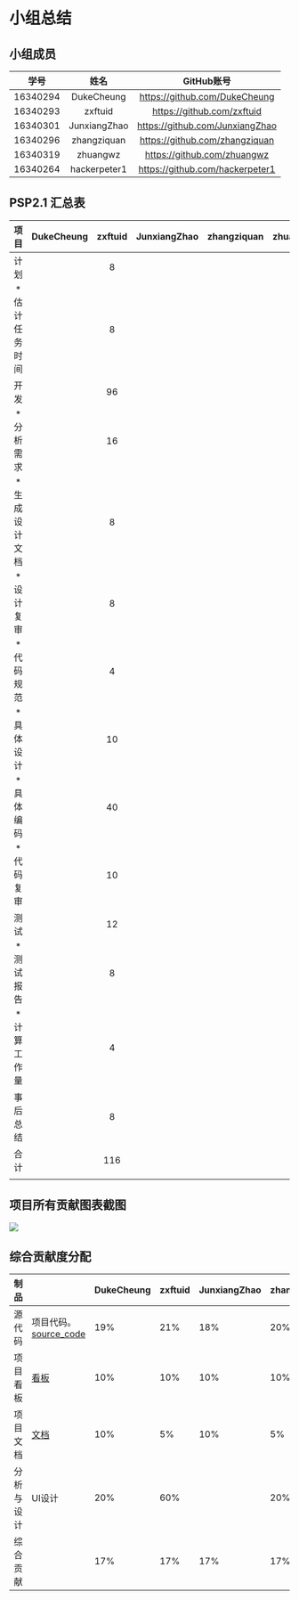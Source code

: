 # 小组总结

## 小组成员

|   学号   |  姓名  |           GitHub账号            |
| :------: | :----: | :-----------------------------: |
| 16340294 |  DukeCheung  |  https://github.com/DukeCheung  |
| 16340293 | zxftuid |   https://github.com/zxftuid    |
| 16340301 | JunxiangZhao | https://github.com/JunxiangZhao |
| 16340296 | zhangziquan | https://github.com/zhangziquan  |
| 16340319 | zhuangwz |   https://github.com/zhuangwz   |
| 16340264 | hackerpeter1 | https://github.com/hackerpeter1 |

## PSP2.1 汇总表

|      项目      | DukeCheung | zxftuid | JunxiangZhao | zhangziquan | zhuangwz | hackerpeter1 |
| :------------: | :--: | :----: | :----: | :----: | :----: | :----: |
|      计划      |      |   8    |        |        |        |        |
| * 估计任务时间 |      |   8    |        |        |        |        |
|      开发      |      |   96   |        |        |        |        |
|   * 分析需求   |      |   16   |        |        |        |        |
| * 生成设计文档 |      |   8    |        |        |        |        |
|   * 设计复审   |      |   8    |        |        |        |        |
|   * 代码规范   |      |   4    |        |        |        |        |
|   * 具体设计   |      |   10   |        |        |        |        |
|    * 具体编码     |      | 40 |       |           | | |
|   * 代码复审   |      |   10   |        |        |        |        |
|      测试      |      |   12   |        |        |        |        |
|   * 测试报告   |      | 8 |        |        |        |        |
|  * 计算工作量  |      | 4 |        |        |        |        |
|    事后总结    |      | 8 |        |        |        |        |
|      合计      |      | 116 |        |        |        |        |
|                |      |        |        |        |        |        |



## 项目所有贡献图表截图

![](https://raw.githubusercontent.com/zxftuid/picbed/image/img/20190623201852.png)





## 综合贡献度分配

| 制品       |                                                              | DukeCheung | zxftuid | JunxiangZhao | zhangziquan | zhuangwz | hackerpeter1 |
| ---------- | ------------------------------------------------------------ | ---- | ------ | ------ | ------ | ------ | ------ |
| 源代码     | 项目代码。<br />[source_code](https://github.com/TeamWeGo/source_code) | 19%  | 21%    | 18%    | 20%    | 17%    | 5%     |
| 项目看板   | [看板](https://github.com/TeamWeGo/teamwego/projects)        | 10%  | 10%    | 10%    | 10%    | 10%    | 50%    |
| 项目文档   | [文档](https://teamwego.github.io/dashboard/)                | 10%  | 5%     | 10%    | 5%     | 10%    | 60%    |
| 分析与设计 | UI设计                                                       | 20%  | 60%    |        | 20%    |        |        |
| 综合贡献   |                                                              | 17%  | 17%    | 17%    | 17%    | 16%    | 16%    |

